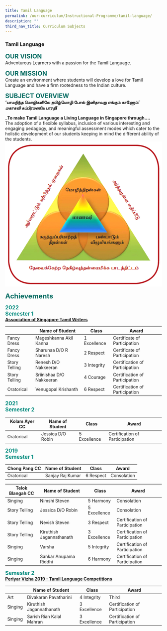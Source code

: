 ```yaml
---
title: Tamil Language
permalink: /our-curriculum/Instructional-Programme/tamil-language/
description: ""
third_nav_title: Curriculum Subjects
---
```


### **Tamil Language**

<b style="color:#016C62; font-size:20px;">OUR VISION</b><br>
Adventurous Learners with a passion for the Tamil Language.

<b style="color:#016C62; font-size:20px;">OUR MISSION</b><br>
Create an environment where students will develop a love for Tamil Language and have a firm rootedness to the Indian culture.

<b style="color:#016C62; font-size:20px;">SUBJECT OVERVIEW</b><br>
**‘யாமறிந்த மொழிகளிலே தமிழ்மொழி போல் இனிதாவது எங்கும் காணோம்’**  
**_மகாகவி சுப்பிரமணிய பாரதிI_**

_**To make Tamil Language a Living Language in Singapore through….** <br>
The adoption of a flexible syllabus, inclusion of various interesting and engaging pedagogy, and meaningful assessment modes which cater to the holistic development of our students keeping in mind the different ability of the students.
![](/images/Tamil.png)

<b style="color:#016C62; font-size:22px;">Achievements</b><br>

<b style="color:#038C7F; font-size:17px; ">2022<br>Semester 1</b><br>
<b><u>Association of Singapore Tamil Writers</u></b>

| | Name of Student | Class  | Award | 
| -------- | -------- | -------- | -------- |
| Fancy Dress | Mageshkanna Akil Kanna | 1 Excellence | Certificate of Participation |
| Fancy Dress | Sharunaa D/O R Naresh | 2 Respect | Certificate of Participation |
| Story Telling | Renesh D/O Nakkeeran | 3 Integrity | Certification of Participation |
| Story Telling | Sriinishaa D/O Nakkeeran | 4 Courage | Certification of Participation |
| Oratorical | Venugopal Krishanth | 6 Respect | Certification of Participation |

<b style="color:#038C7F; font-size:17px; ">2021<br>Semester 2</b><br>

| Kolam Ayer CC | Name of Student | Class  | Award | 
| -------- | -------- | -------- | -------- |
| Oratorical | Jessica D/O Robin | 5 Excellence | Certification of Participation |

<b style="color:#038C7F; font-size:17px; ">2019<br>Semester 1</b><br>

| Chong Pang CC | Name of Student | Class  | Award | 
| -------- | -------- | -------- | -------- |
| Oratorical | Sanjay Raj Kumar | 6 Respect | Consolation |

| Telok Blangah CC | Name of Student | Class  | Award | 
| -------- | -------- | -------- | -------- |
| Singing | Nimshi Steven | 5 Harmony | Consolation |
| Story Telling | Jessica D/O Robin | 5 Excellence | Consolation |
| Story Telling | Nevish Steven | 3 Respect | Certification of Participation |
| Story Telling | Kiruthish Jagannathanath | 3 Excellence | Certification of Participation |
| Singing | Varsha | 5 Integrity | Certification of Participation |
| Singing | Sankar Anupama Riddhi | 6 Harmony | Certification of Participation |

<b style="color:#038C7F; font-size:17px; ">Semester 2</b><br>
<b><u>Periyar Vizha 2019 - Tamil Language Competitions</u></b>

|  | Name of Student | Class  | Award | 
| -------- | -------- | -------- | -------- |
| Art | Divakaran Pavatharini | 4 Integrity | Third |
| Singing | Kiruthish Jagannathanath | 3 Excellence | Certification of Participation |
| Singing | Sarish Rian Kalal Mahran | 3 Excellence | Certification of Participation |